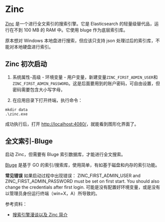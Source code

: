 # Zinc

[Zinc](https://github.com/zinclabs/zinc) 是一个进行全文索引的搜索引擎。它是 Elasticsearch 的轻量级替代品，运行在不到 100 MB 的 RAM 中。它使用 bluge 作为底层索引库。

原本想对 Windows 本地盘进行搜索，但应该只支持 json 处理过后的索引库，不能对本地硬盘进行索引。

## Zinc 初次启动

1. 系统属性-高级 - 环境变量 - 用户变量，新建变量`ZINC_FIRST_ADMIN_USER`和`ZINC_FIRST_ADMIN_PASSWORD`。这是后面要用到的账户密码，可自由设置，但密码需要包含大小写字母，

2. 在应用目录下打开终端，执行命令：

```
mkdir data
.\zinc.exe
```

成功执行后，打开 <http://localhost:4080/>，就能看到图形化界面了。

## 全文索引-Bluge

启动 Zinc，但需要有 Bluge 索引数据库，才能进行全文搜索。

[Bluge](https://github.com/blugelabs/bluge) 是基于 GO 的索引/搜索库，使用简单，有如基于磁盘和内存的索引功能。

**常见错误**
如果启动过程中出现错误：
ZINC_FIRST_ADMIN_USER and ZINC_FIRST_ADMIN_PASSWORD must be set on first start. You should also change the credentials after first login.
可能是没有配置好环境变量，或是没有以管理员身份运行终端（win+X，A）所导致的。

参考资料：
* [搜索引擎漫谈以及 Zinc 简介](https://blog.csdn.net/zhangxin09/article/details/125080763)